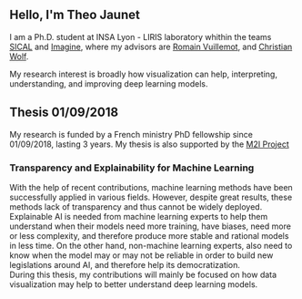 ## Hello, I'm Theo Jaunet

I am a Ph.D. student at INSA Lyon - LIRIS laboratory whithin the teams [SICAL](https://liris.cnrs.fr/equipe/sical) and [Imagine](https://liris.cnrs.fr/equipe/imagine), where my advisors are [Romain Vuillemot](http://romain.vuillemot.net/), and [Christian Wolf](https://perso.liris.cnrs.fr/christian.wolf/). 


My research interest is broadly how visualization can help, interpreting, understanding, and improving deep learning models.


## Thesis 01/09/2018

My research is funded by a French ministry PhD fellowship since 01/09/2018, lasting 3 years. My thesis is also supported by the [M2I Project](https://projet.liris.cnrs.fr/mi2/)


### Transparency and Explainability for Machine Learning


With the help of recent contributions, machine learning methods have been successfully applied in various fields. However, despite great results, these methods lack of transparency and thus cannot be widely deployed. Explainable AI is needed from machine learning experts to help them understand when their models need more training, have biases, need more or less complexity, and therefore produce more stable and rational models in less time.
  On the other hand, non-machine learning experts, also need to know when the model may or may not be reliable in order to build new legislations around AI, and therefore help its democratization.<br/>
During this thesis, my contributions will mainly be focused on how data visualization may help to better understand deep learning models.


